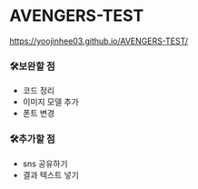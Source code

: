 # AVENGERS-TEST

https://yoojinhee03.github.io/AVENGERS-TEST/

### 🛠️보완할 점
* 코드 정리
* 이미지 모델 추가
* 폰트 변경

### 🛠️추가할 점
* sns 공유하기
* 결과 텍스트 넣기
